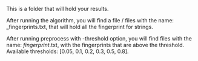 This is a folder that will hold your results.  

After running the algorithm, you will find a file / files with the name: <family>_fingerprints.txt, that will hold all the fingerprint for <family> strings.  

After running preprocess with -threshold option, you will find files with the name: <family>_fingerprint_<threshold>.txt, with the fingerprints that are above the threshold.  
Available thresholds: [0.05, 0.1, 0.2, 0.3, 0.5, 0.8].  